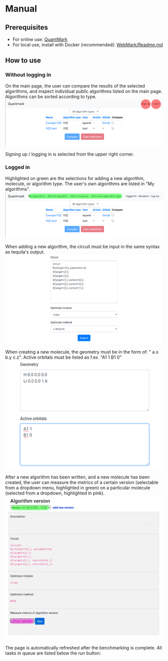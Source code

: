 # Manual
## Prerequisites
- For online use: [QuantMark](https://ohtup-staging.cs.helsinki.fi/quantmark/)
- For local use, install with Docker (recommended): [WebMark/Readme.md](https://github.com/ohtu2021-kvantti/WebMark#readme)
## How to use
### Without logging in
On the main page, the user can compare the results of the selected algorithms, and inspect individual public algorithms listed on the main page. Algorithms can be sorted according to type.
![Without logging in](pictures/no_login_main.png "No login main view")

Signing up / logging in is selected from the upper right corner.
### Logged in
Highlighted on green are the selections for adding a new algorithm, molecule, or algorithm type. The user's own algorithms are listed in "My algorithms".
![Logged in](pictures/login_main.png "Signed in user main view")

When adding a new algorithm, the circuit must be input in the same syntax as tequila's output. 
![New Algorithm](pictures/login_add_algorithm.png "Add algorithm")

When creating a new molecule, the geometry must be in the form of: "<Molecule> a.x b.y c.z". Active orbitals must be listed as f.ex. "A1 1 <new line> B1 0"
![New Molecule](pictures/login_molecule.png "Adding a new molecule")

After a new algorithm has been written, and a new molecule has been created, the user can measure the metrics of a certain version (selectable from a dropdown menu, highlighted in green) on a particular molecule (selected from a dropdown, highlighted in pink).
![Run!](pictures/login_benchmark.png "Running the benchmark")

The page is automatically refreshed after the benchmarking is complete.
All tasks in queue are listed below the run button:
